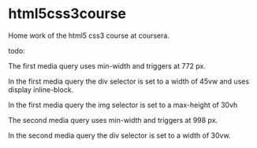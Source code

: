# html5css3course
Home work of the html5 css3 course at coursera.


todo:

The first media query uses min-width and triggers at 772 px.  

In the first media query  the div selector is set to a width of 45vw and uses display inline-block.  

In the first media query the  img  selector is set to a max-height of 30vh  

The second media query uses min-width and triggers at 998 px.  

In the second media query  the div selector is set to a width of 30vw.   
